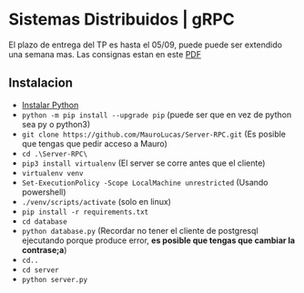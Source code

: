 # Sistemas Distribuidos | gRPC

El plazo de entrega del TP es hasta el 05/09, puede puede ser extendido una semana mas. Las consignas estan en este [PDF](https://drive.google.com/file/d/1bnzmNa9q-rOXIRGmKE1DZOYYAykm50jU/view?usp=sharing)

## Instalacion

- [Instalar Python](https://www.python.org/ftp/python/3.11.5/python-3.11.5-amd64.exe)
- `python -m pip install --upgrade pip` (puede ser que en vez de python sea py o python3)
- `git clone https://github.com/MauroLucas/Server-RPC.git` (Es posible que tengas que pedir acceso a Mauro)
- `cd .\Server-RPC\`
- `pip3 install virtualenv` (El server se corre antes que el cliente)
- `virtualenv venv`
- `Set-ExecutionPolicy -Scope LocalMachine unrestricted` (Usando powershell)
- `./venv/scripts/activate` (solo en linux)
- `pip install -r requirements.txt`
- `cd database`
- `python database.py` (Recordar no tener el cliente de postgresql ejecutando porque produce error, **es posible que tengas que cambiar la contrase;a**)
- `cd..`
- `cd server`
- `python server.py`
